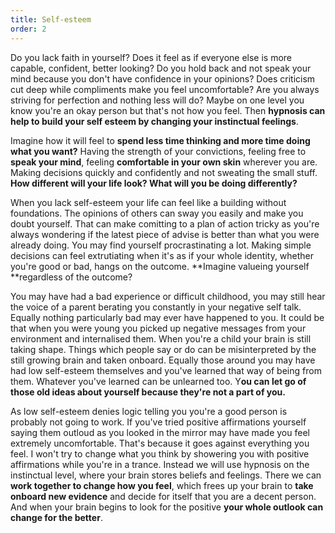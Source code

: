 ```yaml
---
title: Self-esteem
order: 2
---
```

Do you lack faith in yourself? Does it feel as if everyone else is more capable, confident, better looking? Do you hold back and not speak your mind because you don't have confidence in your opinions? Does criticism cut deep while compliments make you feel uncomfortable? Are you always striving for perfection and nothing less will do? Maybe on one level you know you're an okay person but that's not how you feel. Then **hypnosis can help to build your self esteem by changing your instinctual feelings**.

Imagine how it will feel to **spend less time thinking and more time doing what you want?** Having the strength of your convictions, feeling free to **speak your mind**, feeling **comfortable in your own skin** wherever you are. Making decisions quickly and confidently and not sweating the small stuff. **How different will your life look? What will you be doing differently?**

When you lack self-esteem your life can feel like a building without foundations. The opinions of others can sway you easily and make you doubt yourself. That can make comitting to a plan of action tricky as you're always wondering if the latest piece of advise is better than what you were already doing. You may find yourself procrastinating a lot. Making simple decisions can feel extrutiating when it's as if your whole identity, whether you're good or bad, hangs on the outcome. **Imagine valueing yourself **regardless of the outcome?

You may have had a bad experience or difficult childhood, you may still hear the voice of a parent berating you constantly in your negative self talk. Equally nothing particularly bad may ever have happened to you. It could be that when you were young you picked up negative messages from your environment and internalised them. When you're a child your brain is still taking shape. Things which people say or do can be misinterpreted by the still growing brain and taken onboard. Equally those around you may have had low self-esteem themselves and you've learned that way of being from them. Whatever you've learned can be unlearned too. Y**ou can let go of those old ideas about yourself because they're not a part of you.**

As low self-esteem denies logic telling you you're a good person is probably not going to work. If you've tried positive affirmations yourself saying them outloud as you looked in the mirror may have made you feel extremely uncomfortable. That's because it goes against everything you feel. I won't try to change what you think by showering you with positive affirmations while you're in a trance. Instead we will use hypnosis on the instinctual level, where your brain stores beliefs and feelings. There we can **work together to change how you feel**, which frees up your brain to **take onboard new evidence** and decide for itself that you are a decent person. And when your brain begins to look for the positive **your whole outlook can change for the better**.
